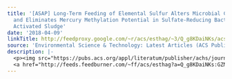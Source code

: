 ```yaml
---
title: '[ASAP] Long-Term Feeding of Elemental Sulfur Alters Microbial Community Structure
  and Eliminates Mercury Methylation Potential in Sulfate-Reducing Bacteria Abundant
  Activated Sludge'
date: '2018-04-09'
linkTitle: http://feedproxy.google.com/~r/acs/esthag/~3/Q_g8KDaiNKs/acs.est.7b06399
source: 'Environmental Science & Technology: Latest Articles (ACS Publications)'
description: |-
  <p><img src="https://pubs.acs.org/appl/literatum/publisher/achs/journals/content/esthag/0/esthag.ahead-of-print/acs.est.7b06399/20180409/images/medium/es-2017-06399c_0006.gif" alt="TOC Graphic"/></p><div><cite>Environmental Science & Technology</cite></div><div>DOI: 10.1021/acs.est.7b06399</div><div class="feedflare">
  <a href="http://feeds.feedburner.com/~ff/acs/esthag?a=Q_g8KDaiNKs:GZNArSr1zXI:yIl2AUoC8zA"><img src="http://feeds.feedburner.com/~ff/acs/esthag?d=yIl2AUoC8zA" border="0"></img></a>
---
```

